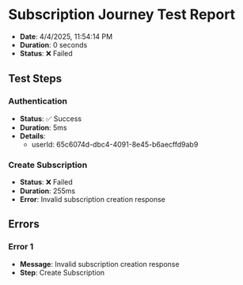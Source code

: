 # Subscription Journey Test Report

- **Date**: 4/4/2025, 11:54:14 PM
- **Duration**: 0 seconds
- **Status**: ❌ Failed

## Test Steps

### Authentication
- **Status**: ✅ Success
- **Duration**: 5ms
- **Details**:
  - userId: 65c6074d-dbc4-4091-8e45-b6aecffd9ab9

### Create Subscription
- **Status**: ❌ Failed
- **Duration**: 255ms
- **Error**: Invalid subscription creation response

## Errors

### Error 1
- **Message**: Invalid subscription creation response
- **Step**: Create Subscription
